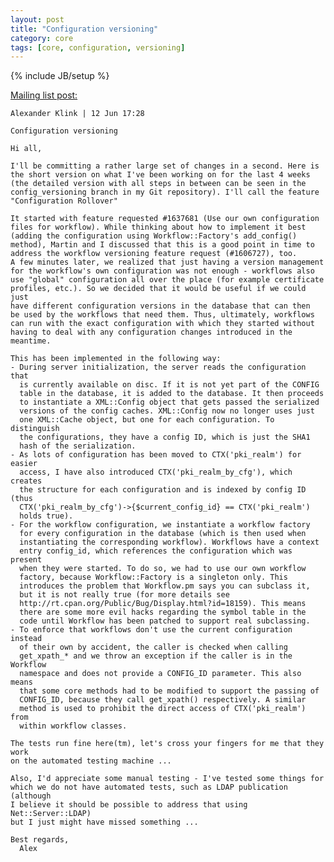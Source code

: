 ```yaml
---
layout: post
title: "Configuration versioning"
category: core
tags: [core, configuration, versioning]
---
```

{% include JB/setup %}

[Mailing list post:](http://permalink.gmane.org/gmane.comp.security.openxpki.devel/127) 

	Alexander Klink | 12 Jun 17:28

	Configuration versioning

	Hi all,

	I'll be committing a rather large set of changes in a second. Here is
	the short version on what I've been working on for the last 4 weeks
	(the detailed version with all steps in between can be seen in the
	config_versioning branch in my Git repository). I'll call the feature
	"Configuration Rollover" 

	It started with feature requested #1637681 (Use our own configuration
	files for workflow). While thinking about how to implement it best
	(adding the configuration using Workflow::Factory's add_config()
	method), Martin and I discussed that this is a good point in time to
	address the workflow versioning feature request (#1606727), too.
	A few minutes later, we realized that just having a version management
	for the workflow's own configuration was not enough - workflows also
	use "global" configuration all over the place (for example certificate
	profiles, etc.). So we decided that it would be useful if we could just
	have different configuration versions in the database that can then
	be used by the workflows that need them. Thus, ultimately, workflows
	can run with the exact configuration with which they started without
	having to deal with any configuration changes introduced in the
	meantime.

	This has been implemented in the following way:
	- During server initialization, the server reads the configuration that
	  is currently available on disc. If it is not yet part of the CONFIG
	  table in the database, it is added to the database. It then proceeds
	  to instantiate a XML::Config object that gets passed the serialized
	  versions of the config caches. XML::Config now no longer uses just
	  one XML::Cache object, but one for each configuration. To distinguish
	  the configurations, they have a config ID, which is just the SHA1
	  hash of the serialization.
	- As lots of configuration has been moved to CTX('pki_realm') for easier
	  access, I have also introduced CTX('pki_realm_by_cfg'), which creates
	  the structure for each configuration and is indexed by config ID (thus
	  CTX('pki_realm_by_cfg')->{$current_config_id} == CTX('pki_realm')
	  holds true).
	- For the workflow configuration, we instantiate a workflow factory
	  for every configuration in the database (which is then used when
	  instantiating the corresponding workflow). Workflows have a context
	  entry config_id, which references the configuration which was present
	  when they were started. To do so, we had to use our own workflow
	  factory, because Workflow::Factory is a singleton only. This
	  introduces the problem that Workflow.pm says you can subclass it,
	  but it is not really true (for more details see
	  http://rt.cpan.org/Public/Bug/Display.html?id=18159). This means
	  there are some more evil hacks regarding the symbol table in the
	  code until Workflow has been patched to support real subclassing.
	- To enforce that workflows don't use the current configuration instead
	  of their own by accident, the caller is checked when calling
	  get_xpath_* and we throw an exception if the caller is in the Workflow
	  namespace and does not provide a CONFIG_ID parameter. This also means
	  that some core methods had to be modified to support the passing of
	  CONFIG_ID, because they call get_xpath() respectively. A similar
	  method is used to prohibit the direct access of CTX('pki_realm') from
	  within workflow classes.

	The tests run fine here(tm), let's cross your fingers for me that they work
	on the automated testing machine ...

	Also, I'd appreciate some manual testing - I've tested some things for
	which we do not have automated tests, such as LDAP publication (although
	I believe it should be possible to address that using Net::Server::LDAP)
	but I just might have missed something ...

	Best regards,
	  Alex
